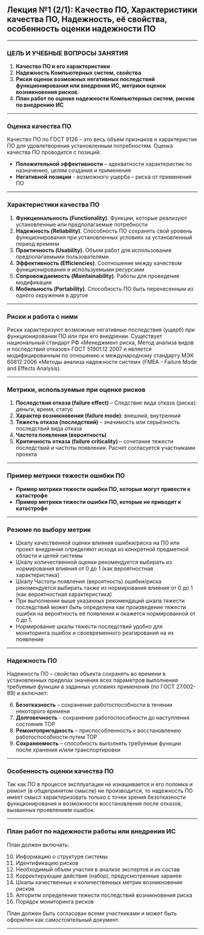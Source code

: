## Лекция №1 (2/1): Качество ПО, Характеристики качества ПО, Надежность, её свойства, особенность оценки надежности ПО

---

### ЦЕЛЬ И УЧЕБНЫЕ ВОПРОСЫ ЗАНЯТИЯ

1. **Качество ПО и его характеристики**
2. **Надежность Компьютерных систем, свойства**
3. **Риски оценок возможных негативных последствий функционирования или внедрения ИС, метрики оценок возникновения рисков.**
4. **План работ по оценке надежности Компьютерных систем, рисков по внедрению ИС**

---

### Оценка качества ПО

Качество ПО по ГОСТ 9126 – это весь объем признаков и характеристик ПО для удовлетворения установленным потребностям. Оценка качества ПО проводится с позиций:

- **Положительной эффективности** – адекватности характеристик по назначению, целям создания и применения
- **Негативной позиции** - возможного ущерба – риска от применения ПО

---

### Характеристики качества ПО

1. **Функциональность (Functionality)**. Функции, которые реализуют установленные или предполагаемые потребности
2. **Надежность (Reliability)**. Способность ПО сохранять свой уровень функционирования при установленных условиях за установленный период времени
3. **Практичность (Usability)**. Объем работ для использования предполагаемыми пользователями
4. **Эффективность (Efficiencies)**. Соотношение между качеством функционирования и используемыми ресурсами
5. **Сопровождаемость (Maintainability)**. Работы для проведения модификации
6. **Мобильность (Portability)**. Способность ПО быть перенесенным из одного окружения в другое

---

### Риски и работа с ними

Риски характеризуют возможные негативные последствия (ущерб) при функционировании ПО или при его внедрении. Существует национальный стандарт РФ «Менеджмент риска, Метод анализа видов и последствий отказов» ГОСТ 51901.12 2007 и является модифицированным по отношению к международному стандарту МЭК 60812:2006 «Методы анализа надежности систем» (FMEA - Failure Mode and Effects Analysis).

---

### Метрики, используемые при оценке рисков

1. **Последствия отказа (failure effect)** – Следствие вида отказа (риска): деньги, время, статус
2. **Характер возникновения (failure mode)**: внешний, внутренний
3. **Тяжесть отказа (последствий)** – значимость или серьёзность последствий вида отказа
4. **Частота появления (вероятность)**
5. **Критичность отказа (failure criticality)** – сочетание тяжести последствий и частоты появления. Расчет согласуется участниками проекта

---

### Пример метрики тяжести ошибки ПО

- **Пример метрики тяжести ошибки ПО, которые могут привести к катастрофе**
- **Пример метрики тяжести ошибки ПО, которые не приводят к катастрофе**

---

### Резюме по выбору метрик

- Шкалу качественной оценки влияния ошибки/риска на ПО или проект внедрения определяют исходя из конкретной предметной области и целей системы
- Шкалу количественной оценки рекомендуется выбирать из нормирования влияния от 0 до 1 (как вероятностная характеристика)
- Шкалу Частоты появления (вероятность) ошибки/риска рекомендуется выбирать также из нормирования влияния от 0 до 1 (как вероятностная характеристика)
- При выполнении выше указанных рекомендаций шкала тяжести последствий может быть определена как произведение тяжести ошибки на вероятность её появления и окажется нормированной от 0 до 1.
- Нормирование шкалы тяжести последствий удобно для мониторинга ошибок и своевременного реагирования на их появление

---

### Надежность ПО

Надежность ПО – свойство объекта сохранять во времени в установленных пределах значения всех параметров выполнения требуемые функции в заданных условиях применения (по ГОСТ 27.002-89) и включает:

6. **Безотказность** – сохранение работоспособности в течении некоторого времени
7. **Долговечность** - сохранение работоспособности до наступления состояния ТОР
8. **Ремонтопригодность** – приспособленность к восстановлению работоспособности путем ТОР
9. **Сохраняемость** – способность выполнять требуемые функции после хранения и/или транспортировки

---

### Особенность оценки качества ПО

Так как ПО в процессе эксплуатации не изнашивается и его поломка и ремонт (в общепринятом смысле) не производится, то надежность ПО имеет смысл характеризовать только с точки зрения безотказности функционирования и возможности восстановления после отказов, вызванных проявлением ошибок.

---

### План работ по надежности работы или внедрения ИС

План должен включать:

10. Информацию о структуре системы
11. Идентификацию рисков
12. Необходимый объем участия в анализе экспертов и их состав
13. Корректирующие действия (набор), предусмотренные заранее
14. Шкалы качественных и количественных метрик возникновения рисков
15. Алгоритм определения тяжести последствий возникновения риска
16. Порядок мониторинга рисков

План должен быть согласован всеми участниками и может быть оформлен как самостоятельный документ.

---
